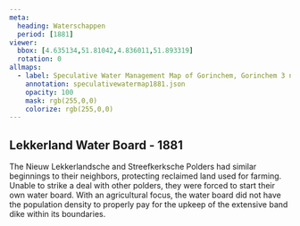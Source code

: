 ```yaml
---
meta:
  heading: Waterschappen
  period: [1881]
viewer:
  bbox: [4.635134,51.81042,4.836011,51.893319]
  rotation: 0
allmaps:
  - label: Speculative Water Management Map of Gorinchem, Gorinchem 3 no. 38. First Edition, series 1, 2023.  555 x 690 mm. Scale 1:10000. The Berlage. Based on Water Management Map 38 Gorinchem 3. First Edition, series 1, 1881. 690 x 555 mm. Scale 1:10000. Rijkswaterstaat.
    annotation: speculativewatermap1881.json
    opacity: 100
    mask: rgb(255,0,0)
    colorize: rgb(255,0,0)
---
```


## Lekkerland Water Board - 1881

The Nieuw Lekkerlandsche and Streefkerksche Polders had similar beginnings to their neighbors, protecting reclaimed land used for farming. Unable to strike a deal with other polders, they were forced to start their own water board. With an agricultural focus, the water board did not have the population density to properly pay for the upkeep of the extensive band dike within its boundaries. 
